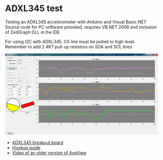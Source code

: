 # ADXL345 test
Testing an ADXL345 accelerometer with Arduino and Visual Basic.NET
Source code for PC software provided, requires VB.NET 2008 and inclusion of ZedGraph DLL in the IDE

For using I2C with ADXL345, CS line must be pulled to high level.
Remember to add 2 4K7 pull-up resistors on SDA and SCL lines

![application screenshot](https://github.com/Cyb3rn0id/ADXL345_test/blob/master/screenshot.png)

* [ADXL345 breakout board](https://www.sparkfun.com/products/9836)
* [Hookup guide](https://learn.sparkfun.com/tutorials/adxl345-hookup-guide?_ga=1.9343222.255659784.1474484618)
* [Video of an older version of AxeView](https://www.youtube.com/watch?v=DYrT9s_6ovc)
